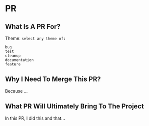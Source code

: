 # PR

## What Is A PR For?

Theme: `select any theme of:`
```text
bug
test
cleanup
documentation
feature
```

## Why I Need To Merge This PR?

Because ...

## What PR Will Ultimately Bring To The Project

In this PR, I did this and that...
